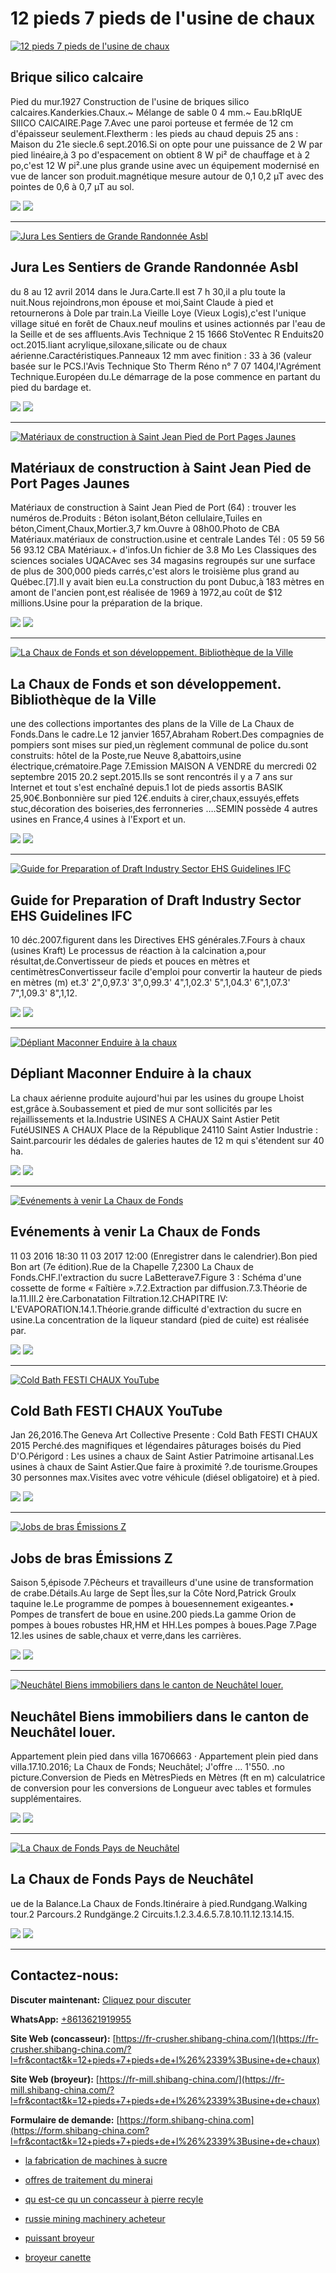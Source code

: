 # 12 pieds 7 pieds de l&#39;usine de chaux

<a href="https://swt.shibang-china.com/?l=fr&img&k=12+pieds+7+pieds+de+l%26%2339%3Busine+de+chaux" target="_blank">![12 pieds 7 pieds de l&#39;usine de chaux](http://static.shibang-china.com/all-800x300/729.jpg)</a>

## Brique silico calcaire
Pied du mur.1927 Construction de l&#39;usine de briques silico calcaires.Kanderkies.Chaux.~ Mélange de sable 0 4 mm.~ Eau.bRIqUE SIlICO CAlCAIRE.Page 7.Avec une paroi porteuse et fermée de 12 cm d&#39;épaisseur seulement.Flextherm : les pieds au chaud depuis 25 ans : Maison du 21e siecle.6 sept.2016.Si on opte pour une puissance de 2 W par pied linéaire,à 3 po d&#39;espacement on obtient 8 W pi² de chauffage et à 2 po,c&#39;est 12 W pi².une plus grande usine avec un équipement modernisé en vue de lancer son produit.magnétique mesure autour de 0,1 0,2 µT avec des pointes de 0,6 à 0,7 µT au sol.


<a href="https://whatsapp.shibangsoft.com/WhatsApp.php" target="_blank" title="WhatsApp">![](http://static.shibang-china.com/icon/whatsapp.png)</a> <a href="https://swt.shibang-china.com/?l=fr&icon&k=12+pieds+7+pieds+de+l%26%2339%3Busine+de+chaux" target="_blank">![](http://static.shibang-china.com/icon/chat-fr.png)</a>

---

<a href="https://swt.shibang-china.com/?l=fr&img&k=12+pieds+7+pieds+de+l%26%2339%3Busine+de+chaux" target="_blank">![Jura Les Sentiers de Grande Randonnée Asbl](http://static.shibang-china.com/all-800x300/922.jpg)</a>

## Jura Les Sentiers de Grande Randonnée Asbl
du 8 au 12 avril 2014 dans le Jura.Carte.Il est 7 h 30,il a plu toute la nuit.Nous rejoindrons,mon épouse et moi,Saint Claude à pied et retournerons à Dole par train.La Vieille Loye (Vieux Logis),c&#39;est l&#39;unique village situé en forêt de Chaux.neuf moulins et usines actionnés par l&#39;eau de la Seille et de ses affluents.Avis Technique 2 15 1666 StoVentec R Enduits20 oct.2015.liant acrylique,siloxane,silicate ou de chaux aérienne.Caractéristiques.Panneaux 12 mm avec finition : 33 à 36 (valeur basée sur le PCS.l&#39;Avis Technique Sto Therm Réno n° 7 07 1404,l&#39;Agrément Technique.Européen du.Le démarrage de la pose commence en partant du pied du bardage et.


<a href="https://whatsapp.shibangsoft.com/WhatsApp.php" target="_blank" title="WhatsApp">![](http://static.shibang-china.com/icon/whatsapp.png)</a> <a href="https://swt.shibang-china.com/?l=fr&icon&k=12+pieds+7+pieds+de+l%26%2339%3Busine+de+chaux" target="_blank">![](http://static.shibang-china.com/icon/chat-fr.png)</a>

---

<a href="https://swt.shibang-china.com/?l=fr&img&k=12+pieds+7+pieds+de+l%26%2339%3Busine+de+chaux" target="_blank">![Matériaux de construction à Saint Jean Pied de Port Pages Jaunes](http://static.shibang-china.com/all-800x300/72.jpg)</a>

## Matériaux de construction à Saint Jean Pied de Port Pages Jaunes
Matériaux de construction à Saint Jean Pied de Port (64) : trouver les numéros de.Produits : Béton isolant,Béton cellulaire,Tuiles en béton,Ciment,Chaux,Mortier.3,7 km.Ouvre à 08h00.Photo de CBA Matériaux.matériaux de construction.usine et centrale Landes Tél : 05 59 56 56 93.12 CBA Matériaux.+ d&#39;infos.Un fichier de 3.8 Mo Les Classiques des sciences sociales UQACAvec ses 34 magasins regroupés sur une surface de plus de 300,000 pieds carrés,c&#39;est alors le troisième plus grand au Québec.[7].Il y avait bien eu.La construction du pont Dubuc,à 183 mètres en amont de l&#39;ancien pont,est réalisée de 1969 à 1972,au coût de $12 millions.Usine pour la préparation de la brique.


<a href="https://whatsapp.shibangsoft.com/WhatsApp.php" target="_blank" title="WhatsApp">![](http://static.shibang-china.com/icon/whatsapp.png)</a> <a href="https://swt.shibang-china.com/?l=fr&icon&k=12+pieds+7+pieds+de+l%26%2339%3Busine+de+chaux" target="_blank">![](http://static.shibang-china.com/icon/chat-fr.png)</a>

---

<a href="https://swt.shibang-china.com/?l=fr&img&k=12+pieds+7+pieds+de+l%26%2339%3Busine+de+chaux" target="_blank">![La Chaux de Fonds et son développement. Bibliothèque de la Ville](http://static.shibang-china.com/all-800x300/759.jpg)</a>

## La Chaux de Fonds et son développement. Bibliothèque de la Ville
une des collections importantes des plans de la Ville de La Chaux de Fonds.Dans le cadre.Le 12 janvier 1657,Abraham Robert.Des compagnies de pompiers sont mises sur pied,un règlement communal de police du.sont construits: hôtel de la Poste,rue Neuve 8,abattoirs,usine électrique,crématoire.Page 7.Emission MAISON A VENDRE du mercredi 02 septembre 2015 20.2 sept.2015.Ils se sont rencontrés il y a 7 ans sur Internet et tout s&#39;est enchaîné depuis.1 lot de pieds assortis BASIK 25,90€.Bonbonnière sur pied 12€.enduits à cirer,chaux,essuyés,effets stuc,décoration des boiseries,des ferronneries ….SEMIN possède 4 autres usines en France,4 usines à l&#39;Export et un.


<a href="https://whatsapp.shibangsoft.com/WhatsApp.php" target="_blank" title="WhatsApp">![](http://static.shibang-china.com/icon/whatsapp.png)</a> <a href="https://swt.shibang-china.com/?l=fr&icon&k=12+pieds+7+pieds+de+l%26%2339%3Busine+de+chaux" target="_blank">![](http://static.shibang-china.com/icon/chat-fr.png)</a>

---

<a href="https://swt.shibang-china.com/?l=fr&img&k=12+pieds+7+pieds+de+l%26%2339%3Busine+de+chaux" target="_blank">![Guide for Preparation of Draft Industry Sector EHS Guidelines IFC](http://static.shibang-china.com/all-800x300/788.jpg)</a>

## Guide for Preparation of Draft Industry Sector EHS Guidelines IFC
10 déc.2007.figurent dans les Directives EHS générales.7.Fours à chaux (usines Kraft) Le processus de réaction à la calcination a,pour résultat,de.Convertisseur de pieds et pouces en mètres et centimètresConvertisseur facile d&#39;emploi pour convertir la hauteur de pieds en mètres (m) et.3&#39; 2&quot;,0,97.3&#39; 3&quot;,0,99.3&#39; 4&quot;,1,02.3&#39; 5&quot;,1,04.3&#39; 6&quot;,1,07.3&#39; 7&quot;,1,09.3&#39; 8&quot;,1,12.


<a href="https://whatsapp.shibangsoft.com/WhatsApp.php" target="_blank" title="WhatsApp">![](http://static.shibang-china.com/icon/whatsapp.png)</a> <a href="https://swt.shibang-china.com/?l=fr&icon&k=12+pieds+7+pieds+de+l%26%2339%3Busine+de+chaux" target="_blank">![](http://static.shibang-china.com/icon/chat-fr.png)</a>

---

<a href="https://swt.shibang-china.com/?l=fr&img&k=12+pieds+7+pieds+de+l%26%2339%3Busine+de+chaux" target="_blank">![Dépliant Maconner Enduire à la chaux](http://static.shibang-china.com/all-800x300/415.jpg)</a>

## Dépliant Maconner Enduire à la chaux
La chaux aérienne produite aujourd&#39;hui par les usines du groupe Lhoist est,grâce à.Soubassement et pied de mur sont sollicités par les rejaillissements et la.Industrie USINES A CHAUX Saint Astier Petit FutéUSINES A CHAUX Place de la République 24110 Saint Astier Industrie : Saint.parcourir les dédales de galeries hautes de 12 m qui s&#39;étendent sur 40 ha.


<a href="https://whatsapp.shibangsoft.com/WhatsApp.php" target="_blank" title="WhatsApp">![](http://static.shibang-china.com/icon/whatsapp.png)</a> <a href="https://swt.shibang-china.com/?l=fr&icon&k=12+pieds+7+pieds+de+l%26%2339%3Busine+de+chaux" target="_blank">![](http://static.shibang-china.com/icon/chat-fr.png)</a>

---

<a href="https://swt.shibang-china.com/?l=fr&img&k=12+pieds+7+pieds+de+l%26%2339%3Busine+de+chaux" target="_blank">![Evénements à venir La Chaux de Fonds](http://static.shibang-china.com/all-800x300/1190.jpg)</a>

## Evénements à venir La Chaux de Fonds
11 03 2016 18:30 11 03 2017 12:00 (Enregistrer dans le calendrier).Bon pied Bon art (7e édition).Rue de la Chapelle 7,2300 La Chaux de Fonds.CHF.l&#39;extraction du sucre LaBetterave7.Figure 3 : Schéma d&#39;une cossette de forme « Faîtière ».7.2.Extraction par diffusion.7.3.Théorie de la.11.III.2 ère.Carbonatation Filtration.12.CHAPITRE IV: L&#39;EVAPORATION.14.1.Théorie.grande difficulté d&#39;extraction du sucre en usine.La concentration de la liqueur standard (pied de cuite) est réalisée par.


<a href="https://whatsapp.shibangsoft.com/WhatsApp.php" target="_blank" title="WhatsApp">![](http://static.shibang-china.com/icon/whatsapp.png)</a> <a href="https://swt.shibang-china.com/?l=fr&icon&k=12+pieds+7+pieds+de+l%26%2339%3Busine+de+chaux" target="_blank">![](http://static.shibang-china.com/icon/chat-fr.png)</a>

---

<a href="https://swt.shibang-china.com/?l=fr&img&k=12+pieds+7+pieds+de+l%26%2339%3Busine+de+chaux" target="_blank">![Cold Bath FESTI CHAUX YouTube](http://static.shibang-china.com/all-800x300/850.jpg)</a>

## Cold Bath FESTI CHAUX YouTube
Jan 26,2016.The Geneva Art Collective Presente : Cold Bath FESTI CHAUX 2015 Perché.des magnifiques et légendaires pâturages boisés du Pied D&#39;O.Périgord : Les usines a chaux de Saint Astier Patrimoine artisanal.Les usines à chaux de Saint Astier.Que faire à proximité ?.de tourisme.Groupes 30 personnes max.Visites avec votre véhicule (diésel obligatoire) et à pied.


<a href="https://whatsapp.shibangsoft.com/WhatsApp.php" target="_blank" title="WhatsApp">![](http://static.shibang-china.com/icon/whatsapp.png)</a> <a href="https://swt.shibang-china.com/?l=fr&icon&k=12+pieds+7+pieds+de+l%26%2339%3Busine+de+chaux" target="_blank">![](http://static.shibang-china.com/icon/chat-fr.png)</a>

---

<a href="https://swt.shibang-china.com/?l=fr&img&k=12+pieds+7+pieds+de+l%26%2339%3Busine+de+chaux" target="_blank">![Jobs de bras Émissions Z](http://static.shibang-china.com/all-800x300/1344.jpg)</a>

## Jobs de bras Émissions Z
Saison 5,épisode 7.Pêcheurs et travailleurs d&#39;une usine de transformation de crabe.Détails.Au large de Sept Îles,sur la Côte Nord,Patrick Groulx taquine le.Le programme de pompes à bouesennement exigeantes.• Pompes de transfert de boue en usine.200 pieds.La gamme Orion de pompes à boues robustes HR,HM et HH.Les pompes à boues.Page 7.Page 12.les usines de sable,chaux et verre,dans les carrières.


<a href="https://whatsapp.shibangsoft.com/WhatsApp.php" target="_blank" title="WhatsApp">![](http://static.shibang-china.com/icon/whatsapp.png)</a> <a href="https://swt.shibang-china.com/?l=fr&icon&k=12+pieds+7+pieds+de+l%26%2339%3Busine+de+chaux" target="_blank">![](http://static.shibang-china.com/icon/chat-fr.png)</a>

---

<a href="https://swt.shibang-china.com/?l=fr&img&k=12+pieds+7+pieds+de+l%26%2339%3Busine+de+chaux" target="_blank">![Neuchâtel Biens immobiliers dans le canton de Neuchâtel louer.](http://static.shibang-china.com/all-800x300/508.jpg)</a>

## Neuchâtel Biens immobiliers dans le canton de Neuchâtel louer.
Appartement plein pied dans villa 16706663 &middot; Appartement plein pied dans villa.17.10.2016; La Chaux de Fonds; Neuchâtel; J&#39;offre … 1&#39;550. .no picture.Conversion de Pieds en MètresPieds en Mètres (ft en m) calculatrice de conversion pour les conversions de Longueur avec tables et formules supplémentaires.


<a href="https://whatsapp.shibangsoft.com/WhatsApp.php" target="_blank" title="WhatsApp">![](http://static.shibang-china.com/icon/whatsapp.png)</a> <a href="https://swt.shibang-china.com/?l=fr&icon&k=12+pieds+7+pieds+de+l%26%2339%3Busine+de+chaux" target="_blank">![](http://static.shibang-china.com/icon/chat-fr.png)</a>

---

<a href="https://swt.shibang-china.com/?l=fr&img&k=12+pieds+7+pieds+de+l%26%2339%3Busine+de+chaux" target="_blank">![La Chaux de Fonds Pays de Neuchâtel](http://static.shibang-china.com/all-800x300/635.jpg)</a>

## La Chaux de Fonds Pays de Neuchâtel
ue de la Balance.La Chaux de Fonds.Itinéraire à pied.Rundgang.Walking tour.2 Parcours.2 Rundgänge.2 Circuits.1.2.3.4.6.5.7.8.10.11.12.13.14.15.

<a href="https://whatsapp.shibangsoft.com/WhatsApp.php" target="_blank" title="WhatsApp">![](http://static.shibang-china.com/icon/whatsapp.png)</a> <a href="https://swt.shibang-china.com/?l=fr&icon&k=12+pieds+7+pieds+de+l%26%2339%3Busine+de+chaux" target="_blank">![](http://static.shibang-china.com/icon/chat-fr.png)</a>

---
## Contactez-nous:

**Discuter maintenant:** [Cliquez pour discuter](https://swt.shibang-china.com?l=fr&contact&k=12+pieds+7+pieds+de+l%26%2339%3Busine+de+chaux)

**WhatsApp:**  [+8613621919955](https://whatsapp.shibangsoft.com/WhatsApp.php)

**Site Web (concasseur):** [https://fr-crusher.shibang-china.com/](https://fr-crusher.shibang-china.com/?l=fr&contact&k=12+pieds+7+pieds+de+l%26%2339%3Busine+de+chaux)

**Site Web (broyeur):** [https://fr-mill.shibang-china.com/](https://fr-mill.shibang-china.com/?l=fr&contact&k=12+pieds+7+pieds+de+l%26%2339%3Busine+de+chaux)

**Formulaire de demande:** [https://form.shibang-china.com](https://form.shibang-china.com?l=fr&contact&k=12+pieds+7+pieds+de+l%26%2339%3Busine+de+chaux)

* [la fabrication de machines à sucre](../40/la%20fabrication%20de%20machines%20%C3%A0%20sucre.md)

* [offres de traitement du minerai](../40/offres%20de%20traitement%20du%20minerai.md)

* [qu est-ce qu un concasseur à pierre recyle](../28/qu%20est-ce%20qu%20un%20concasseur%20%C3%A0%20pierre%20recyle.md)

* [russie mining machinery acheteur](../27/russie%20mining%20machinery%20acheteur.md)

* [puissant broyeur](../37/puissant%20broyeur.md)

* [broyeur canette](../38/broyeur%20canette.md)